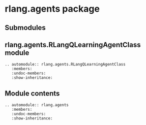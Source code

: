 # rlang.agents package

## Submodules

## rlang.agents.RLangQLearningAgentClass module

```{eval-rst}
.. automodule:: rlang.agents.RLangQLearningAgentClass
   :members:
   :undoc-members:
   :show-inheritance:
```

## Module contents

```{eval-rst}
.. automodule:: rlang.agents
   :members:
   :undoc-members:
   :show-inheritance:
```
